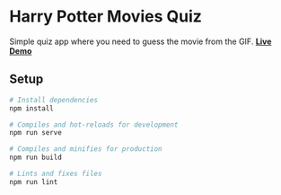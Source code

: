 # Harry Potter Movies Quiz

Simple quiz app where you need to guess the movie from the GIF.
**[Live Demo](https://dmtrbrl.github.io/hp-quiz/)**

## Setup

```bash
# Install dependencies
npm install

# Compiles and hot-reloads for development
npm run serve

# Compiles and minifies for production
npm run build

# Lints and fixes files
npm run lint
```
